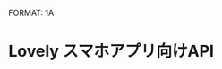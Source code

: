 FORMAT: 1A

# Lovely スマホアプリ向けAPI

[](アプリ(APP)用APIのDocument)
<!-- include(group/app/todo.md) -->

<!-- include(group/app/user_registration.md) -->



[](Web用APIのDocument)

